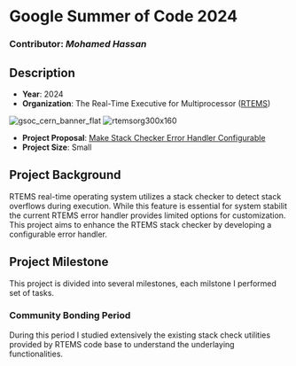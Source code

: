 # Google Summer of Code 2024

### Contributor: *Mohamed Hassan*
## Description 
- **Year**: 2024
- **Organization**: The Real-Time Executive for Multiprocessor ([RTEMS](https://www.rtems.org/))

![gsoc_cern_banner_flat](https://github.com/Hamzyyy/hamzy.github.io/assets/48621542/af1a84ff-0099-4b37-a27c-4d17cc5c4e7c)
![rtemsorg300x160](https://github.com/Hamzyyy/hamzy.github.io/assets/48621542/a203e4b4-e9dc-40d5-ba8a-c4e5b184f879)

- **Project Proposal**: [Make Stack Checker Error Handler Configurable](https://docs.google.com/document/u/0/d/1Kn02yQQNI9qHwup5kuGEhj-9l-dpnwYgYvFceXD-BxA/mobilebasic?disco=AAABJ92rhcM)
- **Project Size**: Small
## Project Background
RTEMS real-time operating system utilizes a stack checker to detect stack overflows during execution. While this feature is essential for system stabilit the current RTEMS error handler provides limited options for customization. This project aims to enhance the RTEMS stack checker by developing a configurable error handler.

## Project Milestone
This project is divided into several milestones, each milstone I performed set of tasks.
### Community Bonding Period
During this period I studied extensively the existing stack check utilities provided by RTEMS code base to understand the underlaying functionalities.
